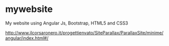 # mywebsite
My website using Angular Js, Bootstrap, HTML5 and CSS3

http://www.ilcorsaronero.it/progettienvato/SiteParallax/ParallaxSite/minime/angular/index.html#/
